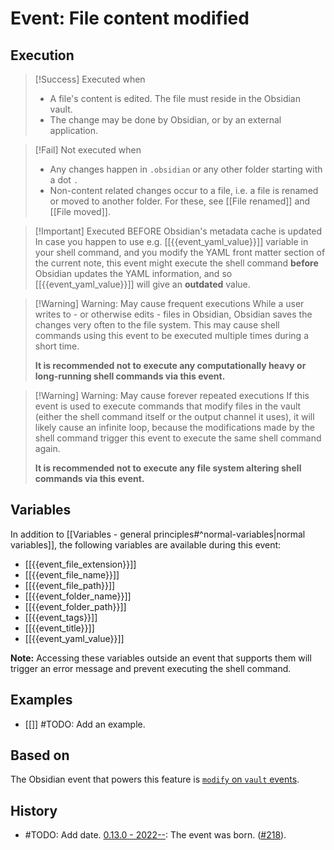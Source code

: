 # Event: File content modified

## Execution
> [!Success] Executed when
> - A file's content is edited. The file must reside in the Obsidian vault.
> - The change may be done by Obsidian, or by an external application.

> [!Fail] Not executed when
> - Any changes happen in `.obsidian` or any other folder starting with a dot `.`
> - Non-content related changes occur to a file, i.e. a file is renamed or moved to another folder. For these, see [[File renamed]] and [[File moved]].

> [!Important] Executed BEFORE Obsidian's metadata cache is updated
> In case you happen to use e.g. [[{{event_yaml_value}}]] variable in your shell command, and you modify the YAML front matter section of the current note, this event might execute the shell command **before** Obsidian updates the YAML information, and so [[{{event_yaml_value}}]] will give an **outdated** value.

> [!Warning] Warning: May cause frequent executions
> While a user writes to - or otherwise edits - files in Obsidian, Obsidian saves the changes very often to the file system. This may cause shell commands using this event to be executed multiple times during a short time.
> 
> **It is recommended not to execute any computationally heavy or long-running shell commands via this event.**

> [!Warning] Warning: May cause forever repeated executions
> If this event is used to execute commands that modify files in the vault (either the shell command itself or the output channel it uses), it will likely cause an infinite loop, because the modifications made by the shell command trigger this event to execute the same shell command again.
> 
> **It is recommended not to execute any file system altering shell commands via this event.**

## Variables

In addition to [[Variables - general principles#^normal-variables|normal variables]], the following variables are available during this event:

- [[{{event_file_extension}}]]
- [[{{event_file_name}}]]
- [[{{event_file_path}}]]
- [[{{event_folder_name}}]]
- [[{{event_folder_path}}]]
- [[{{event_tags}}]]
- [[{{event_title}}]]
- [[{{event_yaml_value}}]]

**Note:** Accessing these variables outside an event that supports them will trigger an error message and prevent executing the shell command.

## Examples
- [[]] #TODO: Add an example.

## Based on
The Obsidian event that powers this feature is [`modify` on `vault` events](https://github.com/obsidianmd/obsidian-api/blob/763a243b4ec295c9c460560e9b227c8f18d8199b/obsidian.d.ts#L3260).

## History
- #TODO: Add date. [0.13.0 - 2022--](https://github.com/Taitava/obsidian-shellcommands/blob/main/CHANGELOG.md#00---2022--): The event was born. ([#218](https://github.com/Taitava/obsidian-shellcommands/issues/123)).